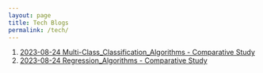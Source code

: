 ```yaml
---
layout: page
title: Tech Blogs
permalink: /tech/
---
```


1. [2023-08-24 Multi-Class_Classification_Algorithms - Comparative Study](/_posts/2023-08-24-Unveiling_Two-Class_Classification_Algorithms.md)
2. [2023-08-24 Regression_Algorithms - Comparative Study](/_posts/2023-08-24-Unveiling_Regression_Algorithms.md)
